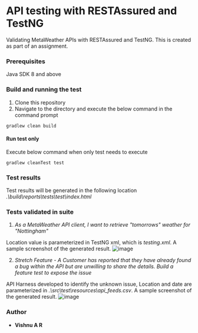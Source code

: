 # API testing with RESTAssured and TestNG
Validating MetaWeather APIs with RESTAssured and TestNG. This is created as part of an assignment.

### Prerequisites
Java SDK 8 and above

### Build and running the test
1. Clone this repository
2. Navigate to the directory and execute the below command in the command prompt
```
gradlew clean build
```

#### Run test only
Execute below command when only test needs to execute
```
gradlew cleanTest test
```

### Test results 
Test results will be generated in the following location _.\build\reports\tests\test\index.html_

### Tests validated in suite
1. _As a MetaWeather API client, I want to retrieve "tomorrows" weather for "Nottingham"_

Location value is parameterized in TestNG xml, which is _testing.xml_. A sample screenshot of the generated result.
![image](https://user-images.githubusercontent.com/37209530/101236405-eb272d00-36f6-11eb-8e84-56101ee9a7c2.png)

2. _Stretch Feature - A Customer has reported that they have already found a bug within the API but are unwilling to share the details.  Build a feature test to expose the issue_

API Harness developed to identify the unknown issue, Location and date are parameterized in _.\src\test\resources\api_feeds.csv_. A sample screenshot of the generated result.
![image](https://user-images.githubusercontent.com/37209530/101236704-5eca3980-36f9-11eb-9f8c-47892d058ba2.png)

### Author
* **Vishnu A R** 

